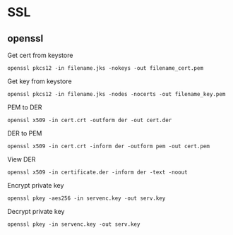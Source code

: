 # SSL

## openssl

Get cert from keystore

    openssl pkcs12 -in filename.jks -nokeys -out filename_cert.pem

Get key from keystore

    openssl pkcs12 -in filename.jks -nodes -nocerts -out filename_key.pem

PEM to DER

    openssl x509 -in cert.crt -outform der -out cert.der

DER to PEM

    openssl x509 -in cert.crt -inform der -outform pem -out cert.pem

View DER

    openssl x509 -in certificate.der -inform der -text -noout

Encrypt private key

    openssl pkey -aes256 -in servenc.key -out serv.key

Decrypt private key

    openssl pkey -in servenc.key -out serv.key
